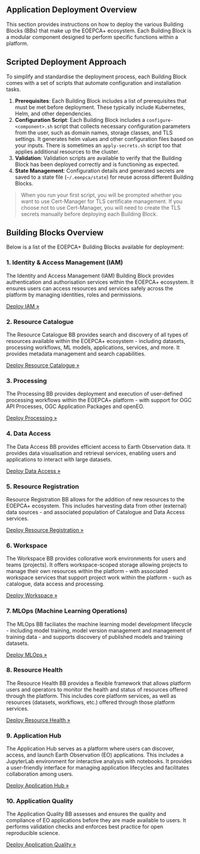 
## Application Deployment Overview

This section provides instructions on how to deploy the various Building Blocks (BBs) that make up the EOEPCA+ ecosystem. Each Building Block is a modular component designed to perform specific functions within a platform.

## Scripted Deployment Approach

To simplify and standardise the deployment process, each Building Block comes with a set of scripts that automate configuration and installation tasks. 

1. **Prerequisites**: Each Building Block includes a list of prerequisites that must be met before deployment. These typically include Kubernetes, Helm, and other dependencies.
2.	**Configuration Script**: Each Building Block includes a `configure-<component>.sh` script that collects necessary configuration parameters from the user, such as domain names, storage classes, and TLS settings. It generates helm values and other configuration files based on your inputs. There is sometimes an `apply-secrets.sh` script too that applies additional resources to the cluster.
3.	**Validation**: Validation scripts are available to verify that the Building Block has been deployed correctly and is functioning as expected.
4.	**State Management**: Configuration details and generated secrets are saved to a state file (`~/.eoepca/state`) for reuse across different Building Blocks.

> When you run your first script, you will be prompted whether you want to use Cert-Manager for TLS certificate management. If you choose not to use Cert-Manager, you will need to create the TLS secrets manually before deploying each Building Block. 

## Building Blocks Overview

Below is a list of the EOEPCA+ Building Blocks available for deployment:

### 1. Identity & Access Management (IAM)

The Identity and Access Management (IAM) Building Block provides authentication and authorisation services within the EOEPCA+ ecosystem. It ensures users can access resources and services safely across the platform by managing identities, roles and permissions.

[Deploy IAM »](iam.md)

### 2. Resource Catalogue

The Resource Catalogue BB provides search and discovery of all types of resources available within the EOEPCA+ ecosystem - including datasets, processing workflows, ML models, applications, services, and more. It provides metadata management and search capabilities.

[Deploy Resource Catalogue »](resource-catalogue.md)

### 3. Processing

The Processing BB provides deployment and execution of user-defined processing workflows within the EOEPCA+ platform - with support for OGC API Processes, OGC Application Packages and openEO.

[Deploy Processing »](processing.md)

### 4. Data Access

The Data Access BB provides efficient access to Earth Observation data. It provides data visualisation and retrieval services, enabling users and applications to interact with large datasets.

[Deploy Data Access »](data-access.md)

### 5. Resource Registration

Resource Registration BB allows for the addition of new resources to the EOEPCA+ ecosystem. This includes harvesting data from other (external) data sources - and associated population of Catalogue and Data Access services.

[Deploy Resource Registration »](resource-registration.md)

### 6. Workspace

The Workspace BB provides collorative work environments for users and teams (projects). It offers workspace-scoped storage allowing projects to manage their own resources within the platform - with associated workspace services that support project work within the platform - such as catalogue, data access and processing.

[Deploy Workspace »](workspace.md)

### 7. MLOps (Machine Learning Operations)

The MLOps BB faciliates the machine learning model development lifecycle - including model training, model version management and management of training data - and supports discovery of published models and training datasets.

[Deploy MLOps »](mlops.md)

### 8. Resource Health

The Resource Health BB provides a flexible framework that allows platform users and operators to monitor the health and status of resources offered through the platform. This includes core platform services, as well as resources (datasets, workflows, etc.) offered through those platform services.

[Deploy Resource Health »](resource-health.md)

### 9. Application Hub

The Application Hub serves as a platform where users can discover, access, and launch Earth Observation (EO) applications. This includes a JupyterLab environment for interactive analysis with notebooks. It provides a user-friendly interface for managing application lifecycles and facilitates collaboration among users.

[Deploy Application Hub »](application-hub.md)

### 10. Application Quality

The Application Quality BB assesses and ensures the quality and compliance of EO applications before they are made available to users. It performs validation checks and enforces best practice for open reproducible science.

[Deploy Application Quality »](application-quality.md)
